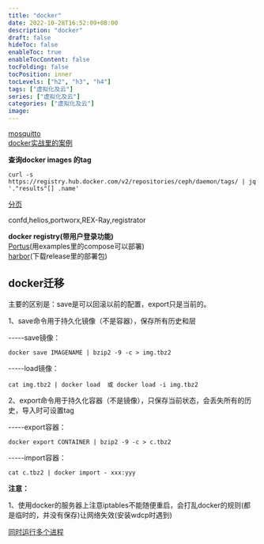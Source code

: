 ```yaml
---
title: "docker"
date: 2022-10-28T16:52:09+08:00
description: "docker"
draft: false
hideToc: false
enableToc: true
enableTocContent: false
tocFolding: false
tocPosition: inner
tocLevels: ["h2", "h3", "h4"]
tags: ["虚拟化及云"]
series: ["虚拟化及云"]
categories: ["虚拟化及云"]
image:
---
```

[mosquitto](http://blog.itpub.net/28624388/viewspace-1439881/)  
[docker实战里的案例](https://github.com/docker-in-practice)

**查询docker images 的tag**

```
curl -s https://registry.hub.docker.com/v2/repositories/ceph/daemon/tags/ | jq '."results"[] .name'
```

[分页](https://registry.hub.docker.com/v2/repositories/ceph/daemon/tags/?page=2)

confd,helios,portworx,REX-Ray,registrator

**docker registry\(带用户登录功能\)**  
[Portus](https://github.com/SUSE/Portus)\(用examples里的compose可以部署\)  
[harbor](https://github.com/vmware/harbor)\(下载release里的部署包\)

## docker迁移

主要的区别是：save是可以回滚以前的配置，export只是当前的。

1、save命令用于持久化镜像（不是容器），保存所有历史和层

-----save镜像：

```
docker save IMAGENAME | bzip2 -9 -c > img.tbz2
```

-----load镜像：

```
cat img.tbz2 | docker load  或 docker load -i img.tbz2
```

2、export命令用于持久化容器（不是镜像），只保存当前状态，会丢失所有的历史，导入时可设置tag

-----export容器：

```
docker export CONTAINER | bzip2 -9 -c > c.tbz2
```

-----import容器：

```
cat c.tbz2 | docker import - xxx:yyy
```

**注意：**

1、使用docker的服务器上注意iptables不能随便重启，会打乱docker的规则\(都是临时的，并没有保存\)让网络失效\(安装wdcp时遇到\)

[同时运行多个进程](https://cloud.tencent.com/developer/article/1683445)